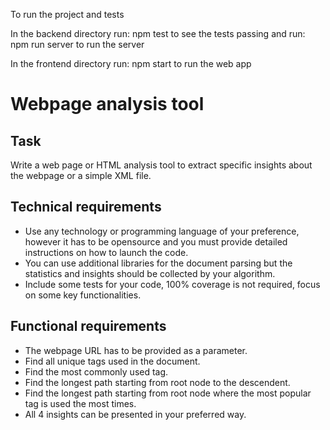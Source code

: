 To run the project and tests

In the backend directory run: npm test to see the tests passing and run: npm run server to run the server

In the frontend directory run: npm start to run the web app

# Webpage analysis tool

## Task

Write a web page or HTML analysis tool to extract specific insights about the webpage or a simple XML file.

## Technical requirements

- Use any technology or programming language of your preference, however it has to be opensource and you must provide detailed instructions on how to launch the code.
- You can use additional libraries for the document parsing but the statistics and insights should be collected by your algorithm.
- Include some tests for your code, 100% coverage is not required, focus on some key functionalities.

## Functional requirements

- The webpage URL has to be provided as a parameter.
- Find all unique tags used in the document.
- Find the most commonly used tag.
- Find the longest path starting from root node to the descendent.
- Find the longest path starting from root node where the most popular tag is used the most times.
- All 4 insights can be presented in your preferred way.

